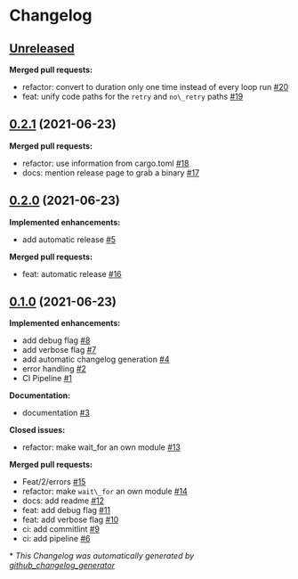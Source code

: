 # Changelog

## [Unreleased](https://github.com/mstruebing/waitz/tree/HEAD)

**Merged pull requests:**

- refactor: convert to duration only one time instead of every loop run [\#20](https://github.com/mstruebing/waitz/pull/20)
- feat: unify code paths for the `retry` and `no\_retry` paths [\#19](https://github.com/mstruebing/waitz/pull/19)

## [0.2.1](https://github.com/mstruebing/waitz/tree/0.2.1) (2021-06-23)

**Merged pull requests:**

- refactor: use information from cargo.toml [\#18](https://github.com/mstruebing/waitz/pull/18)
- docs: mention release page to grab a binary [\#17](https://github.com/mstruebing/waitz/pull/17)

## [0.2.0](https://github.com/mstruebing/waitz/tree/0.2.0) (2021-06-23)

**Implemented enhancements:**

- add automatic release [\#5](https://github.com/mstruebing/waitz/issues/5)

**Merged pull requests:**

- feat: automatic release [\#16](https://github.com/mstruebing/waitz/pull/16)

## [0.1.0](https://github.com/mstruebing/waitz/tree/0.1.0) (2021-06-23)

**Implemented enhancements:**

- add debug flag [\#8](https://github.com/mstruebing/waitz/issues/8)
- add verbose flag [\#7](https://github.com/mstruebing/waitz/issues/7)
- add automatic changelog generation [\#4](https://github.com/mstruebing/waitz/issues/4)
- error handling [\#2](https://github.com/mstruebing/waitz/issues/2)
- CI Pipeline [\#1](https://github.com/mstruebing/waitz/issues/1)

**Documentation:**

- documentation [\#3](https://github.com/mstruebing/waitz/issues/3)

**Closed issues:**

- refactor: make wait\_for an own module [\#13](https://github.com/mstruebing/waitz/issues/13)

**Merged pull requests:**

- Feat/2/errors [\#15](https://github.com/mstruebing/waitz/pull/15)
- refactor: make `wait\_for` an own module [\#14](https://github.com/mstruebing/waitz/pull/14)
- docs: add readme [\#12](https://github.com/mstruebing/waitz/pull/12)
- feat: add debug flag [\#11](https://github.com/mstruebing/waitz/pull/11)
- feat: add verbose flag [\#10](https://github.com/mstruebing/waitz/pull/10)
- ci: add commitlint [\#9](https://github.com/mstruebing/waitz/pull/9)
- ci: add pipeline [\#6](https://github.com/mstruebing/waitz/pull/6)



\* *This Changelog was automatically generated by [github_changelog_generator](https://github.com/github-changelog-generator/github-changelog-generator)*
